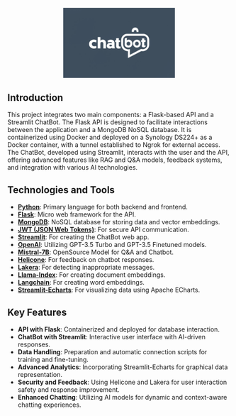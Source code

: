 <p align="center">
  <img src="chatbot.jpeg" alt="Chatbot" width="50%"/>
</p>

## Introduction

This project integrates two main components: a Flask-based API and a Streamlit ChatBot. The Flask API is designed to facilitate interactions between the application and a MongoDB NoSQL database. It is containerized using Docker and deployed on a Synology DS224+ as a Docker container, with a tunnel established to Ngrok for external access. The ChatBot, developed using Streamlit, interacts with the user and the API, offering advanced features like RAG and Q&A models, feedback systems, and integration with various AI technologies.

## Technologies and Tools

- **[Python](https://www.python.org/)**: Primary language for both backend and frontend.
- **[Flask](https://flask.palletsprojects.com/en/2.0.x/)**: Micro web framework for the API.
- **[MongoDB](https://www.mongodb.com/)**: NoSQL database for storing data and vector embeddings.
- **[JWT (JSON Web Tokens)](https://jwt.io/)**: For secure API communication.
- **[Streamlit](https://streamlit.io/)**: For creating the ChatBot web app.
- **[OpenAI](https://openai.com/)**: Utilizing GPT-3.5 Turbo and GPT-3.5 Finetuned models.
- **[Mistral-7B](https://huggingface.co/TheBloke/Mistral-7B-Instruct-v0.1-GGUF)**: OpenSource Model for Q&A and Chatbot.
- **[Helicone](https://helicone.ai/)**: For feedback on chatbot responses.
- **[Lakera](https://lakera.ai/)**: For detecting inappropriate messages.
- **[Llama-Index](https://docs.llamaindex.ai/en/stable/)**: For creating document embeddings.
- **[Langchain](https://python.langchain.com/docs/get_started/introduction)**: For creating word embeddings.
- **[Streamlit-Echarts](https://github.com/andfanilo/streamlit-echarts)**: For visualizing data using Apache ECharts.

## Key Features

- **API with Flask**: Containerized and deployed for database interaction.
- **ChatBot with Streamlit**: Interactive user interface with AI-driven responses.
- **Data Handling**: Preparation and automatic connection scripts for training and fine-tuning.
- **Advanced Analytics**: Incorporating Streamlit-Echarts for graphical data representation.
- **Security and Feedback**: Using Helicone and Lakera for user interaction safety and response improvement.
- **Enhanced Chatting**: Utilizing AI models for dynamic and context-aware chatting experiences.
